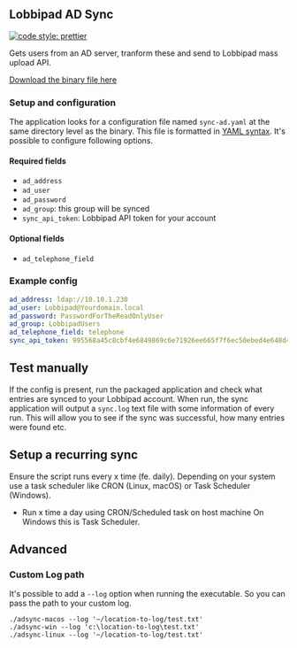 ## Lobbipad AD Sync

[![code style: prettier](https://img.shields.io/badge/code_style-prettier-ff69b4.svg?style=flat-square)](https://github.com/prettier/prettier)

Gets users from an AD server, tranform these and send to Lobbipad mass upload API.

[Download the binary file here](https://drive.google.com/drive/folders/17BMPVRrVqRbBFxxc2RsyV0Elv9Rr6lyi?usp=sharing)

### Setup and configuration

The application looks for a configuration file named `sync-ad.yaml` at the same directory level as the binary. This file is formatted in [YAML syntax](https://en.wikipedia.org/wiki/YAML). It's possible to configure following options.

#### Required fields

* `ad_address`
* `ad_user`
* `ad_password`
* `ad_group`: this group will be synced
* `sync_api_token`: Lobbipad API token for your account

#### Optional fields

* `ad_telephone_field`

### Example config

```yaml
ad_address: ldap://10.10.1.230
ad_user: Lobbipad@Yourdomain.local
ad_password: PasswordForTheReadOnlyUser
ad_group: LobbipadUsers
ad_telephone_field: telephone
sync_api_token: 995568a45c8cbf4e6849869c6e71926ee665f7f6ec50ebed4e648d4c0fd7d5e4
```

## Test manually

If the config is present, run the packaged application and check what entries are synced to your Lobbipad account. When run, the sync application will output a `sync.log` text file with some information of every run. This will allow you to see if the sync was successful, how many entries were found etc.

## Setup a recurring sync

Ensure the script runs every x time (fe. daily). Depending on your system use a task scheduler like CRON (Linux, macOS) or Task Scheduler (Windows).

* Run x time a day using CRON/Scheduled task on host machine On Windows this is Task Scheduler.

## Advanced

### Custom Log path

It's possible to add a `--log` option when running the executable. So you can pass the path to your custom log.

```
./adsync-macos --log '~/location-to-log/test.txt'
./adsync-win --log 'c:\location-to-log\test.txt'
./adsync-linux --log '~/location-to-log/test.txt'
```
